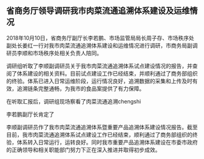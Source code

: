 

## 省商务厅领导调研我市肉菜流通追溯体系建设及运维情况

2018年10月10日，省商务厅副厅长李若鹏、市场监管局局长周子存、市场秩序处副处长姜红一行对我市肉菜流通追溯体系建设和运维情况进行调研，市商务局副调研员李顺和市场秩序处相关负责人陪同。

调研组听取了李顺副调研员关于我市肉菜流通追溯体系试点建设情况的报告，并查阅了体系建设的相关资料。目前试点建设工作已经结束，并顺利通过了商务部组织的终验。体系已进入日常运维阶段，运行情况良好，追溯数据的采集和上传及时有效，追溯链条完整通畅，为我市的食品案提供了有力保障。

在听取汇报后，调研组现场察看了肉菜流通追溯chengshi



李若鹏副厅长肯定了






李顺副调研员作了我市肉菜流通追溯体系暨重要产品追溯体系建设情况报告。截至目前，我市肉菜流通追溯体系试点建设工作已经结束，顺利通过了商务部组织的终验，体系转入日常运行，运转良好。同时我市重要产品追溯体系建设在市委市政府的正确领导和相关职能部门努力下正在深入推进并取得初步成效。

<!--stackedit_data:
eyJoaXN0b3J5IjpbLTk1NjQyMjU4OSwyMDQwMjk3NjIyXX0=
-->